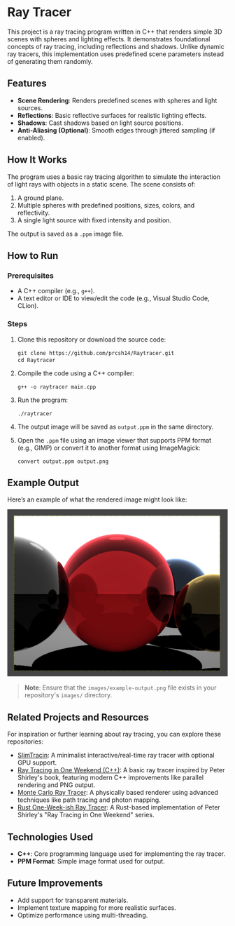# Ray Tracer

This project is a ray tracing program written in C++ that renders simple 3D scenes with spheres and lighting effects. It demonstrates foundational concepts of ray tracing, including reflections and shadows. Unlike dynamic ray tracers, this implementation uses predefined scene parameters instead of generating them randomly.

## Features

- **Scene Rendering**: Renders predefined scenes with spheres and light sources.
- **Reflections**: Basic reflective surfaces for realistic lighting effects.
- **Shadows**: Cast shadows based on light source positions.
- **Anti-Aliasing (Optional)**: Smooth edges through jittered sampling (if enabled).

## How It Works

The program uses a basic ray tracing algorithm to simulate the interaction of light rays with objects in a static scene. The scene consists of:
1. A ground plane.
2. Multiple spheres with predefined positions, sizes, colors, and reflectivity.
3. A single light source with fixed intensity and position.

The output is saved as a `.ppm` image file.

## How to Run

### Prerequisites

- A C++ compiler (e.g., `g++`).
- A text editor or IDE to view/edit the code (e.g., Visual Studio Code, CLion).

### Steps

1. Clone this repository or download the source code:
    ```
    git clone https://github.com/prcsh14/Raytracer.git
    cd Raytracer
    ```

2. Compile the code using a C++ compiler:
    ```
    g++ -o raytracer main.cpp
    ```

3. Run the program:
    ```
    ./raytracer
    ```

4. The output image will be saved as `output.ppm` in the same directory.

5. Open the `.ppm` file using an image viewer that supports PPM format (e.g., GIMP) or convert it to another format using ImageMagick:
    ```
    convert output.ppm output.png
    ```

## Example Output

Here’s an example of what the rendered image might look like:

![Rendered Scene](images/example-output.png)

> **Note**: Ensure that the `images/example-output.png` file exists in your repository's `images/` directory.

## Related Projects and Resources

For inspiration or further learning about ray tracing, you can explore these repositories:

- [SlimTracin](https://github.com/HardCoreCodin/SlimTracin): A minimalist interactive/real-time ray tracer with optional GPU support.
- [Ray Tracing in One Weekend (C++)](https://github.com/Jomiri/raytracer): A basic ray tracer inspired by Peter Shirley's book, featuring modern C++ improvements like parallel rendering and PNG output.
- [Monte Carlo Ray Tracer](https://github.com/linusmossberg/monte-carlo-ray-tracer): A physically based renderer using advanced techniques like path tracing and photon mapping.
- [Rust One-Week-ish Ray Tracer](https://github.com/cbiffle/rtiow-rust): A Rust-based implementation of Peter Shirley's "Ray Tracing in One Weekend" series.

## Technologies Used

- **C++**: Core programming language used for implementing the ray tracer.
- **PPM Format**: Simple image format used for output.

## Future Improvements

- Add support for transparent materials.
- Implement texture mapping for more realistic surfaces.
- Optimize performance using multi-threading.
